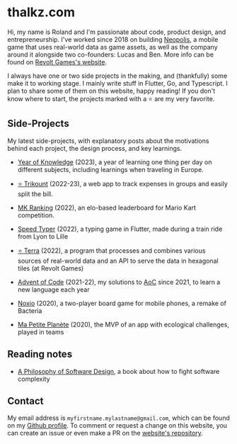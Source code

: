 # thalkz.com

Hi, my name is Roland and I'm passionate about code, product design, and entrepreneurship. I've worked since 2018 on building [Neopolis](https://neopolis.io), a mobile game that uses real-world data as game assets, as well as the company around it alongside two co-founders: Lucas and Ben. More info can be found on [Revolt Games's website](https://revoltgames.io).

I always have one or two side projects in the making, and (thankfully) some make it to working stage. I mainly write stuff in Flutter, Go, and Typescript. I plan to share some of them on this website, happy reading! If you don't know where to start, the projects marked with a ⭐️ are my very favorite.

## Side-Projects

My latest side-projects, with explanatory posts about the motivations behind each project, the design process, and key learnings.

* [Year of Knowledge](/pages/year_of_knowledge) (2023), a year of learning one thing per day on different subjects, including learnings when traveling in Europe.

* [⭐️ Trikount](/pages/trikount) (2022-23), a web app to track expenses in groups and easily split the bill.

* [MK Ranking](/pages/mk_ranking) (2022), an elo-based leaderboard for Mario Kart competition.

* [Speed Typer](/pages/speed_typer) (2022), a typing game in Flutter, made during a train ride from Lyon to Lille

* [⭐️ Terra](/pages/terra) (2022), a program that processes and combines various sources of real-world data and an API to serve the data in hexagonal tiles (at Revolt Games)

* [Advent of Code](/pages/advent_of_code) (2021-22), my solutions to [AoC](https://adventofcode.com) since 2021, to learn a new language each year

* [Noxio](/pages/noxio) (2020), a two-player board game for mobile phones, a remake of Bacteria

* [Ma Petite Planète](/pages/ma_petite_planete) (2020), the MVP of an app with ecological challenges, played in teams

## Reading notes

* [A Philosophy of Software Design](/pages/philosophy_of_software_design), a book about how to fight software complexity

## Contact

My email address is `myfirstname.mylastname@gmail.com`, which can be found on my [Github profile](https://github.com/thalkz). To comment or request a change on this website, you can create an issue or even make a PR on the [website's repository](https://github.com/thalkz/blog).